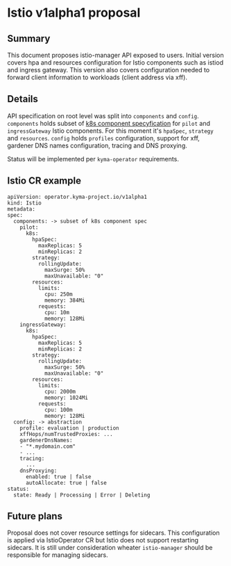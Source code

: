# Istio v1alpha1 proposal

## Summary 

This document proposes  istio-manager API exposed to users. Initial version covers hpa and resources configuration for Istio components such as istiod and ingress gateway. This version also covers configuration needed to forward client information to workloads (client address via xff).

## Details

API specification on root level was split into `components` and `config`. `components` holds subset of [k8s component specyfication](https://istio.io/latest/docs/reference/config/istio.operator.v1alpha1/#KubernetesResourcesSpec) for `pilot` and `ingressGateway` Istio components. For this moment it's `hpaSpec`, `strategy` and `resources`. `config` holds `profiles` configuration, support for xff, gardener DNS names configuration, tracing and DNS proxying. 

Status will be implemented per `kyma-operator` requirements.

## Istio CR example

```
apiVersion: operator.kyma-project.io/v1alpha1
kind: Istio
metadata:
spec:
  components: -> subset of k8s component spec
    pilot:
      k8s:
        hpaSpec: 
          maxReplicas: 5
          minReplicas: 2
        strategy:
          rollingUpdate:
            maxSurge: 50%
            maxUnavailable: "0"
        resources:
          limits:
            cpu: 250m
            memory: 384Mi
          requests:
            cpu: 10m
            memory: 128Mi
    ingressGateway:
      k8s:
        hpaSpec: 
          maxReplicas: 5
          minReplicas: 2
        strategy:
          rollingUpdate:
            maxSurge: 50%
            maxUnavailable: "0"
        resources:
          limits:
            cpu: 2000m
            memory: 1024Mi
          requests:
            cpu: 100m
            memory: 128Mi
  config: -> abstraction
    profile: evaluation | production
    xffHops/numTrustedProxies: ...
    gardenerDnsNames:
    - "*.mydomain.com"
    - ...
    tracing:
      ...
    dnsProxying:
      enabled: true | false
      autoAllocate: true | false
status:
  state: Ready | Processing | Error | Deleting
```

## Future plans

Proposal does not cover resource settings for sidecars. This configuration is applied via IstioOperator CR but Istio does not support restarting sidecars. It is still under consideration wheater `istio-manager` should be responsible for managing sidecars.